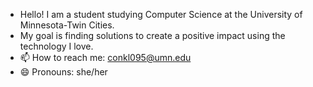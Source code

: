 -  Hello! I am a student studying Computer Science at the University of Minnesota-Twin Cities.
-  My goal is finding solutions to create a positive impact using the technology I love.
- 📫 How to reach me: conkl095@umn.edu
- 😄 Pronouns: she/her

<!---
CorinaNC/CorinaNC is a ✨ special ✨ repository because its `README.md` (this file) appears on your GitHub profile.
You can click the Preview link to take a look at your changes.
--->
